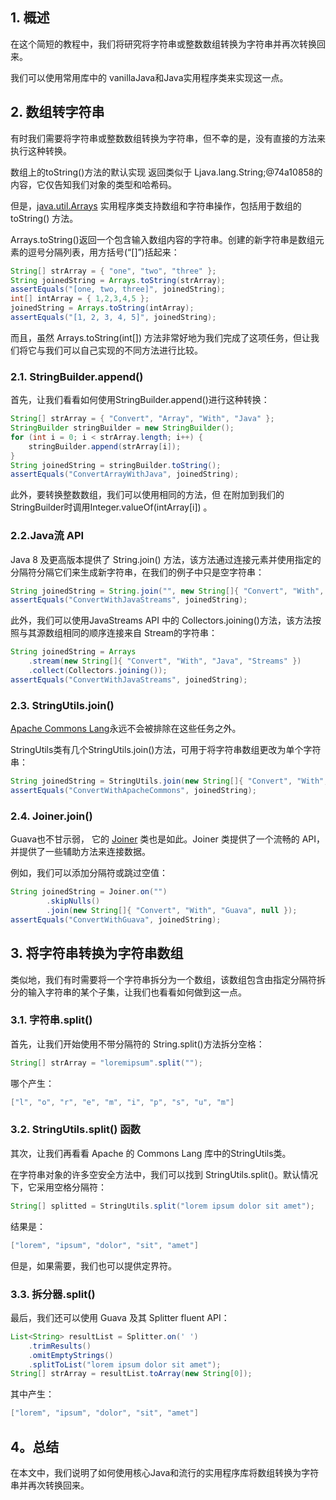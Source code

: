 ## 1. 概述

在这个简短的教程中，我们将研究将字符串或整数数组转换为字符串并再次转换回来。

我们可以使用常用库中的 vanillaJava和Java实用程序类来实现这一点。

## 2. 数组转字符串

有时我们需要将字符串或整数数组转换为字符串，但不幸的是，没有直接的方法来执行这种转换。

数组上的toString()方法的默认实现 返回类似于 Ljava.lang.String;@74a10858的内容，它仅告知我们对象的类型和哈希码。

但是，[java.util.Arrays](https://www.baeldung.com/java-util-arrays) 实用程序类支持数组和字符串操作，包括用于数组的toString() 方法。

Arrays.toString()返回一个包含输入数组内容的字符串。创建的新字符串是数组元素的逗号分隔列表，用方括号(“[]”)括起来：

```java
String[] strArray = { "one", "two", "three" };
String joinedString = Arrays.toString(strArray);
assertEquals("[one, two, three]", joinedString);
int[] intArray = { 1,2,3,4,5 }; 
joinedString = Arrays.toString(intArray);
assertEquals("[1, 2, 3, 4, 5]", joinedString);
```

而且，虽然 Arrays.toString(int[]) 方法非常好地为我们完成了这项任务，但让我们将它与我们可以自己实现的不同方法进行比较。

### 2.1. StringBuilder.append()

首先，让我们看看如何使用StringBuilder.append()进行这种转换：

```java
String[] strArray = { "Convert", "Array", "With", "Java" };
StringBuilder stringBuilder = new StringBuilder();
for (int i = 0; i < strArray.length; i++) {
    stringBuilder.append(strArray[i]);
}
String joinedString = stringBuilder.toString();
assertEquals("ConvertArrayWithJava", joinedString);
```

此外，要转换整数数组，我们可以使用相同的方法，但 在附加到我们的 StringBuilder时调用Integer.valueOf(intArray[i]) 。

### 2.2.Java流 API

Java 8 及更高版本提供了 String.join() 方法，该方法通过连接元素并使用指定的分隔符分隔它们来生成新字符串，在我们的例子中只是空字符串：

```java
String joinedString = String.join("", new String[]{ "Convert", "With", "Java", "Streams" });
assertEquals("ConvertWithJavaStreams", joinedString);
```

此外，我们可以使用JavaStreams API 中的 Collectors.joining()方法，该方法按照与其源数组相同的顺序连接来自 Stream的字符串：

```java
String joinedString = Arrays
    .stream(new String[]{ "Convert", "With", "Java", "Streams" })
    .collect(Collectors.joining());
assertEquals("ConvertWithJavaStreams", joinedString);
```

### 2.3. StringUtils.join()

[Apache Commons Lang](https://www.baeldung.com/java-commons-lang-3)永远不会被排除在这些任务之外。

StringUtils类有几个StringUtils.join()方法，可用于将字符串数组更改为单个字符串：

```java
String joinedString = StringUtils.join(new String[]{ "Convert", "With", "Apache", "Commons" });
assertEquals("ConvertWithApacheCommons", joinedString);
```

### 2.4. Joiner.join()

Guava也不甘示弱， 它的 [Joiner](https://www.baeldung.com/guava-joiner-and-splitter-tutorial) 类也是如此。Joiner 类提供了一个流畅的 API，并提供了一些辅助方法来连接数据。

例如，我们可以添加分隔符或跳过空值：

```java
String joinedString = Joiner.on("")
        .skipNulls()
        .join(new String[]{ "Convert", "With", "Guava", null });
assertEquals("ConvertWithGuava", joinedString);
```

## 3. 将字符串转换为字符串数组

类似地，我们有时需要将一个字符串拆分为一个数组，该数组包含由指定分隔符拆分的输入字符串的某个子集，让我们也看看如何做到这一点。

### 3.1. 字符串.split()

首先，让我们开始使用不带分隔符的 String.split()方法拆分空格：

```java
String[] strArray = "loremipsum".split("");
```

哪个产生：

```java
["l", "o", "r", "e", "m", "i", "p", "s", "u", "m"]
```

### 3.2. StringUtils.split() 函数

其次，让我们再看看 Apache 的 Commons Lang 库中的StringUtils类。

在字符串对象的许多空安全方法中，我们可以找到 StringUtils.split()。默认情况下，它采用空格分隔符：

```java
String[] splitted = StringUtils.split("lorem ipsum dolor sit amet");
```

结果是：

```java
["lorem", "ipsum", "dolor", "sit", "amet"]
```

但是，如果需要，我们也可以提供定界符。

### 3.3. 拆分器.split()

最后，我们还可以使用 Guava 及其 Splitter fluent API：

```java
List<String> resultList = Splitter.on(' ')
    .trimResults()
    .omitEmptyStrings()
    .splitToList("lorem ipsum dolor sit amet");   
String[] strArray = resultList.toArray(new String[0]);
```

其中产生：

```java
["lorem", "ipsum", "dolor", "sit", "amet"]
```

## 4。总结

在本文中，我们说明了如何使用核心Java和流行的实用程序库将数组转换为字符串并再次转换回来。